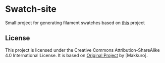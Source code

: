 # Swatch-site

Small project for generating filament swatches based on [this](https://www.printables.com/model/27814-filament-swatch) project

## License
This project is licensed under the Creative Commons Attribution-ShareAlike 4.0 International License.
It is based on [Original Project](https://www.printables.com/model/27814-filament-swatch) by [Makkuro].


